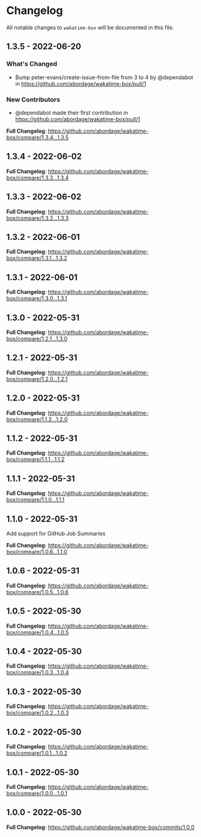 # Changelog

All notable changes to `wakatime-box` will be documented in this file.

## 1.3.5 - 2022-06-20

### What's Changed

- Bump peter-evans/create-issue-from-file from 3 to 4 by @dependabot in https://github.com/abordage/wakatime-box/pull/1

### New Contributors

- @dependabot made their first contribution in https://github.com/abordage/wakatime-box/pull/1

**Full Changelog**: https://github.com/abordage/wakatime-box/compare/1.3.4...1.3.5

## 1.3.4 - 2022-06-02

**Full Changelog**: https://github.com/abordage/wakatime-box/compare/1.3.3...1.3.4

## 1.3.3 - 2022-06-02

**Full Changelog**: https://github.com/abordage/wakatime-box/compare/1.3.2...1.3.3

## 1.3.2 - 2022-06-01

**Full Changelog**: https://github.com/abordage/wakatime-box/compare/1.3.1...1.3.2

## 1.3.1 - 2022-06-01

**Full Changelog**: https://github.com/abordage/wakatime-box/compare/1.3.0...1.3.1

## 1.3.0 - 2022-05-31

**Full Changelog**: https://github.com/abordage/wakatime-box/compare/1.2.1...1.3.0

## 1.2.1 - 2022-05-31

**Full Changelog**: https://github.com/abordage/wakatime-box/compare/1.2.0...1.2.1

## 1.2.0 - 2022-05-31

**Full Changelog**: https://github.com/abordage/wakatime-box/compare/1.1.2...1.2.0

## 1.1.2 - 2022-05-31

**Full Changelog**: https://github.com/abordage/wakatime-box/compare/1.1.1...1.1.2

## 1.1.1 - 2022-05-31

**Full Changelog**: https://github.com/abordage/wakatime-box/compare/1.1.0...1.1.1

## 1.1.0 - 2022-05-31

Add support for GitHub Job Summaries

**Full Changelog**: https://github.com/abordage/wakatime-box/compare/1.0.6...1.1.0

## 1.0.6 - 2022-05-31

**Full Changelog**: https://github.com/abordage/wakatime-box/compare/1.0.5...1.0.6

## 1.0.5 - 2022-05-30

**Full Changelog**: https://github.com/abordage/wakatime-box/compare/1.0.4...1.0.5

## 1.0.4 - 2022-05-30

**Full Changelog**: https://github.com/abordage/wakatime-box/compare/1.0.3...1.0.4

## 1.0.3 - 2022-05-30

**Full Changelog**: https://github.com/abordage/wakatime-box/compare/1.0.2...1.0.3

## 1.0.2 - 2022-05-30

**Full Changelog**: https://github.com/abordage/wakatime-box/compare/1.0.1...1.0.2

## 1.0.1 - 2022-05-30

**Full Changelog**: https://github.com/abordage/wakatime-box/compare/1.0.0...1.0.1

## 1.0.0 - 2022-05-30

**Full Changelog**: https://github.com/abordage/wakatime-box/commits/1.0.0
